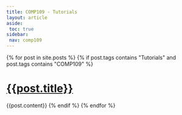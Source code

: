 ```yaml
---
title: COMP109 - Tutorials
layout: article
aside:
 toc: true
sidebar:
 nav: comp109
---
```

{% for post in site.posts %}
{% if post.tags contains "Tutorials" and post.tags contains "COMP109" %}
# [{{post.title}}]({{site.baseurl}}{{post.url}})
{{post.content}}
{% endif %}
{% endfor %}
